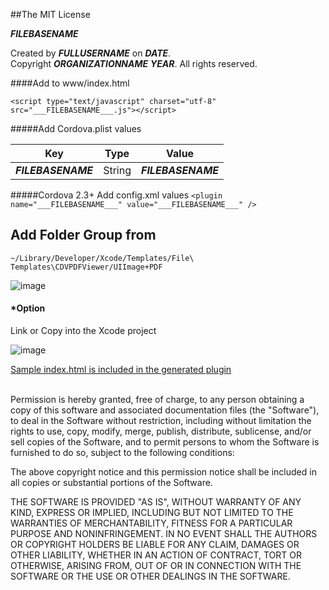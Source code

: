 ##The MIT License


___FILEBASENAME___  

  Created by ___FULLUSERNAME___ on ___DATE___.  
  Copyright ___ORGANIZATIONNAME___ ___YEAR___. All rights reserved.



####Add to www/index.html

`<script type="text/javascript" charset="utf-8" src="___FILEBASENAME___.js"></script>`


#####Add Cordova.plist values

| Key | Type | Value |
| ------------ |---| ------------- |
| ___FILEBASENAME___ | String | ___FILEBASENAME___ |

#####Cordova 2.3+ Add config.xml values
`<plugin name="___FILEBASENAME___" value="___FILEBASENAME___" />`




Add Folder Group from 
---
`~/Library/Developer/Xcode/Templates/File\ Templates\CDVPDFViewer/UIImage+PDF`

![image](https://raw.github.com/RandyMcMillan/CDVPDFViewer/master/CDVPDFViewer.xctemplate/ScreenShot1.png)

#### *Option 

Link or Copy into the Xcode project


![image](https://raw.github.com/RandyMcMillan/CDVPDFViewer/master/CDVPDFViewer.xctemplate/ScreenShot2.png)
<br>

[Sample index.html is included in the generated plugin](https://raw.github.com/RandyMcMillan/CDVPDFViewer/master/CDVPDFViewer.xctemplate/index.html)


<br>
Permission is hereby granted, free of charge, to any person obtaining a copy of 
this software and associated documentation files (the "Software"), to deal in 
the Software without restriction, including without limitation the rights to 
use, copy, modify, merge, publish, distribute, sublicense, and/or sell copies of
the Software, and to permit persons to whom the Software is furnished to do so, 
subject to the following conditions:

The above copyright notice and this permission notice shall be included in all 
copies or substantial portions of the Software.

THE SOFTWARE IS PROVIDED "AS IS", WITHOUT WARRANTY OF ANY KIND, EXPRESS OR 
IMPLIED, INCLUDING BUT NOT LIMITED TO THE WARRANTIES OF MERCHANTABILITY, FITNESS
FOR A PARTICULAR PURPOSE AND NONINFRINGEMENT. IN NO EVENT SHALL THE AUTHORS OR 
COPYRIGHT HOLDERS BE LIABLE FOR ANY CLAIM, DAMAGES OR OTHER LIABILITY, WHETHER 
IN AN ACTION OF CONTRACT, TORT OR OTHERWISE, ARISING FROM, OUT OF OR IN 
CONNECTION WITH THE SOFTWARE OR THE USE OR OTHER DEALINGS IN THE SOFTWARE.